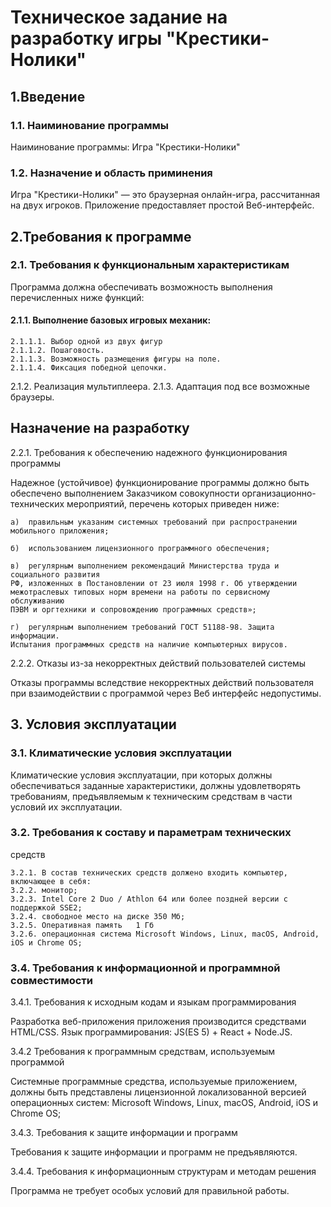 # Техническое задание на разработку игры "Крестики-Нолики"

## 1.Введение

### 1.1. Наиминование программы
Наиминование программы: Игра "Крестики-Нолики"

### 1.2. Назначение и область приминения
Игра "Крестики-Нолики" — это браузерная онлайн-игра, рассчитанная на двух игроков. 
Приложение предоставляет простой Веб-интерфейс.

## 2.Требования к программе

### 2.1. Требования к функциональным характеристикам

Программа должна обеспечивать возможность выполнения перечисленных ниже функций:

 #### 2.1.1. Выполнение базовых игровых механик:
  
    2.1.1.1. Выбор одной из двух фигур
    2.1.1.2. Пошаговость. 
    2.1.1.3. Возможность размещения фигуры на поле.
    2.1.1.4. Фиксация победной цепочки. 
  
  2.1.2. Реализация мультиплеера. 
  2.1.3. Адаптация под все возможные браузеры. 
 
## Назначение на разработку

2.2.1. Требования к обеспечению надежного функционирования программы

Надежное (устойчивое) функционирование программы должно быть обеспечено выполнением
Заказчиком совокупности организационно-технических мероприятий, перечень которых
приведен ниже:

    а)  правильным указаним системных требований при распространении мобильного приложения;

    б)  использованием лицензионного программного обеспечения;
  
    в)  регулярным выполнением рекомендаций Министерства труда и социального развития
    РФ, изложенных в Постановлении от 23 июля 1998 г. Об утверждении
    межотраслевых типовых норм времени на работы по сервисному обслуживанию
    ПЭВМ и оргтехники и сопровождению программных средств»;
  
    г)  регулярным выполнением требований ГОСТ 51188-98. Защита информации.
    Испытания программных средств на наличие компьютерных вирусов.
    
2.2.2. Отказы из-за некорректных действий пользователей системы

Отказы программы вследствие некорректных действий пользователя при взаимодействии с
программой через Веб интерфейс недопустимы.

## 3. Условия эксплуатации

### 3.1. Климатические условия эксплуатации

Климатические условия эксплуатации, при которых должны обеспечиваться заданные
характеристики, должны удовлетворять требованиям, предъявляемым к техническим средствам
в части условий их эксплуатации.

### 3.2. Требования к составу и параметрам технических
средств 
 
    3.2.1. В состав технических средств должено входить компьютер, включающее в себя:
    3.2.2. монитор;
    3.2.3. Intel Core 2 Duo / Athlon 64 или более поздней версии с поддержкой SSE2;
    3.2.4. свободное место на диске	350 Мб;
    3.2.5. Оперативная память	1 Гб
    3.2.6. операционная система	Microsoft Windows, Linux, macOS, Android, iOS и Chrome OS;

### 3.4. Требования к информационной и программной совместимости 

  3.4.1. Требования к исходным кодам и языкам программирования

Разработка веб-приложения приложения производится средствами HTML/CSS. Язык
программирования: JS(ES 5) + React + Node.JS.

3.4.2 Требования к программным средствам, используемым программой

Системные программные средства, используемые приложением, должны быть представлены
лицензионной локализованной версией операционных систем: Microsoft Windows, Linux, macOS, Android, iOS и Chrome OS;

3.4.3. Требования к защите информации и программ

Требования к защите информации и программ не предъявляются.

3.4.4. Требования к информационным структурам и методам решения

Программа не требует особых условий для правильной работы.

